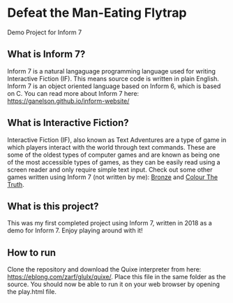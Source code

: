 # Defeat the Man-Eating Flytrap
Demo Project for Inform 7

## What is Inform 7?
Inform 7 is a natural langaguage programming language used for writing Interactive Fiction (IF). This means source code is written in plain English. Inform 7 is an object oriented language based on Inform 6, which is based on C. You can read more about Inform 7 here: https://ganelson.github.io/inform-website/

## What is Interactive Fiction?
Interactive Fiction (IF), also known as Text Adventures are a type of game in which players interact with the world through text commands. These are some of the oldest types of computer games and are known as being one of the most accessible types of games, as they can be easily read using a screen reader and only require simple text input. Check out some other games written using Inform 7 (not written by me): [Bronze](https://ifdb.org/viewgame?id=9p8kh3im2j9h2881) and [Colour The Truth](https://ifdb.org/viewgame?id=a746d3agtfizlx0x).

## What is this project?
This was my first completed project using Inform 7, written in 2018 as a demo for Inform 7. Enjoy playing around with it!

## How to run
Clone the repository and download the Quixe interpreter from here: https://eblong.com/zarf/glulx/quixe/. Place this file in the same folder as the source. You should now be able to run it on your web browser by opening the play.html file.
